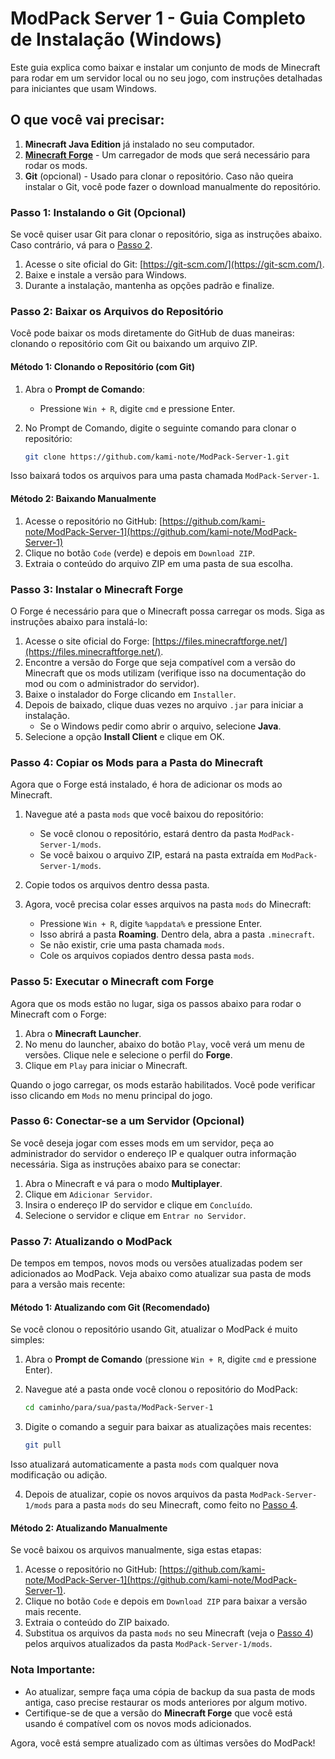 # ModPack Server 1 - Guia Completo de Instalação (Windows)

Este guia explica como baixar e instalar um conjunto de mods de Minecraft para rodar em um servidor local ou no seu jogo, com instruções detalhadas para iniciantes que usam Windows.

## O que você vai precisar:

1. **Minecraft Java Edition** já instalado no seu computador.
2. **[Minecraft Forge](https://files.minecraftforge.net/)** - Um carregador de mods que será necessário para rodar os mods.
3. **Git** (opcional) - Usado para clonar o repositório. Caso não queira instalar o Git, você pode fazer o download manualmente do repositório.

### Passo 1: Instalando o Git (Opcional)

Se você quiser usar Git para clonar o repositório, siga as instruções abaixo. Caso contrário, vá para o [Passo 2](#passo-2-baixar-os-arquivos-do-repositório).

1. Acesse o site oficial do Git: [https://git-scm.com/](https://git-scm.com/).
2. Baixe e instale a versão para Windows.
3. Durante a instalação, mantenha as opções padrão e finalize.

### Passo 2: Baixar os Arquivos do Repositório

Você pode baixar os mods diretamente do GitHub de duas maneiras: clonando o repositório com Git ou baixando um arquivo ZIP.

#### Método 1: Clonando o Repositório (com Git)
1. Abra o **Prompt de Comando**:
   - Pressione `Win + R`, digite `cmd` e pressione Enter.
2. No Prompt de Comando, digite o seguinte comando para clonar o repositório:

   ```bash
   git clone https://github.com/kami-note/ModPack-Server-1.git
   ```

Isso baixará todos os arquivos para uma pasta chamada `ModPack-Server-1`.

#### Método 2: Baixando Manualmente
1. Acesse o repositório no GitHub: [https://github.com/kami-note/ModPack-Server-1](https://github.com/kami-note/ModPack-Server-1)
2. Clique no botão `Code` (verde) e depois em `Download ZIP`.
3. Extraia o conteúdo do arquivo ZIP em uma pasta de sua escolha.

### Passo 3: Instalar o Minecraft Forge

O Forge é necessário para que o Minecraft possa carregar os mods. Siga as instruções abaixo para instalá-lo:

1. Acesse o site oficial do Forge: [https://files.minecraftforge.net/](https://files.minecraftforge.net/).
2. Encontre a versão do Forge que seja compatível com a versão do Minecraft que os mods utilizam (verifique isso na documentação do mod ou com o administrador do servidor).
3. Baixe o instalador do Forge clicando em `Installer`.
4. Depois de baixado, clique duas vezes no arquivo `.jar` para iniciar a instalação.
    - Se o Windows pedir como abrir o arquivo, selecione **Java**.
5. Selecione a opção **Install Client** e clique em OK.

### Passo 4: Copiar os Mods para a Pasta do Minecraft

Agora que o Forge está instalado, é hora de adicionar os mods ao Minecraft.

1. Navegue até a pasta `mods` que você baixou do repositório:
    - Se você clonou o repositório, estará dentro da pasta `ModPack-Server-1/mods`.
    - Se você baixou o arquivo ZIP, estará na pasta extraída em `ModPack-Server-1/mods`.
2. Copie todos os arquivos dentro dessa pasta.

3. Agora, você precisa colar esses arquivos na pasta `mods` do Minecraft:
    - Pressione `Win + R`, digite `%appdata%` e pressione Enter.
    - Isso abrirá a pasta **Roaming**. Dentro dela, abra a pasta `.minecraft`.
    - Se não existir, crie uma pasta chamada `mods`.
    - Cole os arquivos copiados dentro dessa pasta `mods`.

### Passo 5: Executar o Minecraft com Forge

Agora que os mods estão no lugar, siga os passos abaixo para rodar o Minecraft com o Forge:

1. Abra o **Minecraft Launcher**.
2. No menu do launcher, abaixo do botão `Play`, você verá um menu de versões. Clique nele e selecione o perfil do **Forge**.
3. Clique em `Play` para iniciar o Minecraft.

Quando o jogo carregar, os mods estarão habilitados. Você pode verificar isso clicando em `Mods` no menu principal do jogo.

### Passo 6: Conectar-se a um Servidor (Opcional)

Se você deseja jogar com esses mods em um servidor, peça ao administrador do servidor o endereço IP e qualquer outra informação necessária. Siga as instruções abaixo para se conectar:

1. Abra o Minecraft e vá para o modo **Multiplayer**.
2. Clique em `Adicionar Servidor`.
3. Insira o endereço IP do servidor e clique em `Concluído`.
4. Selecione o servidor e clique em `Entrar no Servidor`.

### Passo 7: Atualizando o ModPack

De tempos em tempos, novos mods ou versões atualizadas podem ser adicionados ao ModPack. Veja abaixo como atualizar sua pasta de mods para a versão mais recente:

#### Método 1: Atualizando com Git (Recomendado)

Se você clonou o repositório usando Git, atualizar o ModPack é muito simples:

1. Abra o **Prompt de Comando** (pressione `Win + R`, digite `cmd` e pressione Enter).
2. Navegue até a pasta onde você clonou o repositório do ModPack:
   
   ```bash
   cd caminho/para/sua/pasta/ModPack-Server-1
   ```

3. Digite o comando a seguir para baixar as atualizações mais recentes:

   ```bash
   git pull
   ```

Isso atualizará automaticamente a pasta `mods` com qualquer nova modificação ou adição.

4. Depois de atualizar, copie os novos arquivos da pasta `ModPack-Server-1/mods` para a pasta `mods` do seu Minecraft, como feito no [Passo 4](#passo-4-copiar-os-mods-para-a-pasta-do-minecraft).

#### Método 2: Atualizando Manualmente

Se você baixou os arquivos manualmente, siga estas etapas:

1. Acesse o repositório no GitHub: [https://github.com/kami-note/ModPack-Server-1](https://github.com/kami-note/ModPack-Server-1).
2. Clique no botão `Code` e depois em `Download ZIP` para baixar a versão mais recente.
3. Extraia o conteúdo do ZIP baixado.
4. Substitua os arquivos da pasta `mods` no seu Minecraft (veja o [Passo 4](#passo-4-copiar-os-mods-para-a-pasta-do-minecraft)) pelos arquivos atualizados da pasta `ModPack-Server-1/mods`.

### Nota Importante:
- Ao atualizar, sempre faça uma cópia de backup da sua pasta de mods antiga, caso precise restaurar os mods anteriores por algum motivo.
- Certifique-se de que a versão do **Minecraft Forge** que você está usando é compatível com os novos mods adicionados.

Agora, você está sempre atualizado com as últimas versões do ModPack!